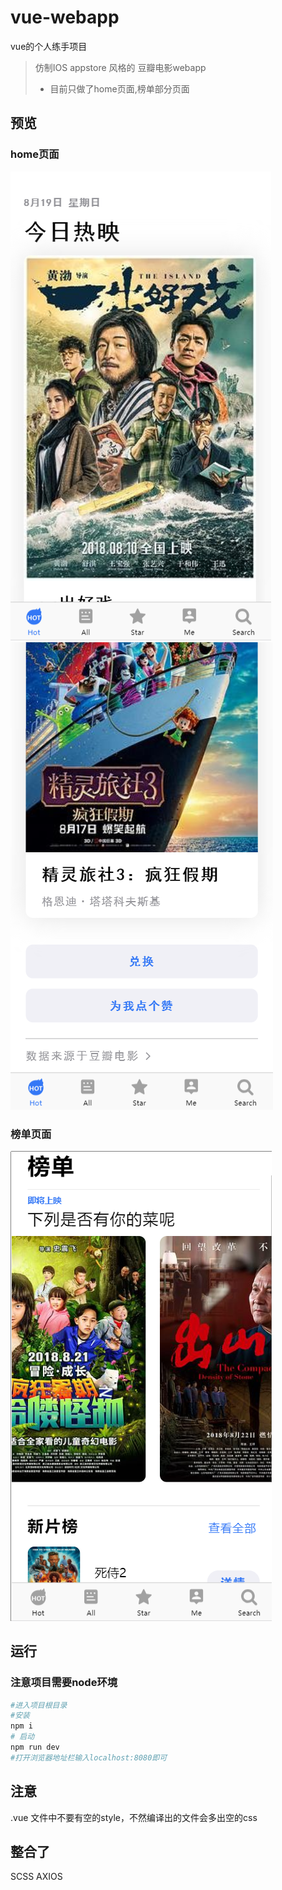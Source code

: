 # vue-webapp
vue的个人练手项目
> 仿制IOS appstore 风格的 豆瓣电影webapp
> - 目前只做了home页面,榜单部分页面

## 预览
### home页面
![home_page](https://raw.githubusercontent.com/w1301625107/vue-webapp/master/preview/Snipaste_home_1.png)
![home_page](https://raw.githubusercontent.com/w1301625107/vue-webapp/master/preview/Snipaste_home_2.png)
### 榜单页面

![rank_page](https://raw.githubusercontent.com/w1301625107/vue-webapp/master/preview/Snipaste_rank_1.png)

## 运行

### 注意项目需要node环境

```bash
#进入项目根目录
#安装
npm i
# 启动
npm run dev
#打开浏览器地址栏输入localhost:8080即可
```

## 注意
.vue 文件中不要有空的style，不然编译出的文件会多出空的css

## 整合了
SCSS
AXIOS
